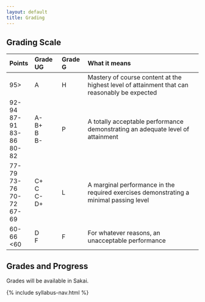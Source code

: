 ```yaml
---
layout: default
title: Grading
---
```


## Grading Scale

| Points                                       | Grade UG                        | Grade G | What it means |  
|:-------------------------------------------- |:------------------------------- |:-----   |:------------- |  
| 95>                                          | A                               | H       | Mastery of course content at the highest level of attainment that can reasonably be expected |  
| 92-94 <br /> 87-91 <br /> 83-86 <br /> 80-82 | A- <br /> B+ <br /> B <br /> B- | P       | A totally acceptable performance demonstrating an adequate level of attainment |  
| 77-79 <br /> 73-76 <br /> 70-72 <br /> 67-69 | C+ <br /> C <br /> C-<br />  D+ | L       | A marginal performance in the required exercises demonstrating a minimal passing level |  
| 60-66<br />  \<60                            | D<br />  F                      | F       | For whatever reasons, an unacceptable performance |  

## Grades and Progress

Grades will be available in Sakai.

{% include syllabus-nav.html %}